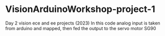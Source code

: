 # VisionArduinoWorkshop-project-1
Day 2 vision ece and ee projects (2023)
In this code analog input is taken from arduino and mapped, then fed the output to the servo motor SG90
